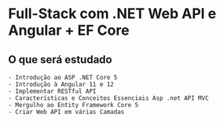 # Full-Stack com .NET Web API e Angular + EF Core

## O que será estudado

    - Introdução ao ASP .NET Core 5
    - Introdução à Angular 11 e 12
    - Implementar RESTful API
    - Características e Conceitos Essenciais Asp .net API MVC
    - Mergulho ao Entity Framework Core 5
    - Criar Web API em várias Camadas